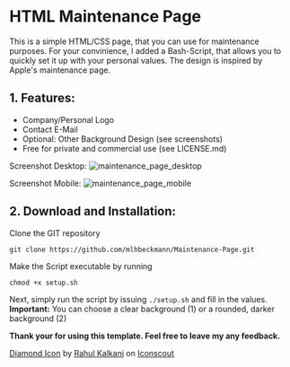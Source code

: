 
# HTML Maintenance Page

This is a simple HTML/CSS page, that you can use for maintenance purposes. For your convinience, I added a Bash-Script, that allows you to quickly set it up with your personal values. The design is inspired by Apple's maintenance page. 

## 1. Features:

 - Company/Personal Logo
 - Contact E-Mail
 - Optional: Other Background Design (see screenshots)
 - Free for private and commercial use (see LICENSE.md)

Screenshot Desktop: 
![maintenance_page_desktop](https://user-images.githubusercontent.com/80179488/116783094-1c7d0c80-aa8d-11eb-832f-ad076dc1bed7.jpg)

Screenshot Mobile: 
![maintenance_page_mobile](https://user-images.githubusercontent.com/80179488/116783100-2141c080-aa8d-11eb-89ae-c448bff62118.jpg)


## 2. Download and Installation:

Clone the GIT repository 
```
git clone https://github.com/mlhbeckmann/Maintenance-Page.git
```
Make the Script executable by running

    chmod +x setup.sh

Next, simply run the script by issuing `./setup.sh` and fill in the values. 
**Important:** You can choose a clear background (1) or a rounded, darker background (2)

**Thank your for using this template. Feel free to leave my any feedback.**

<a href="https://iconscout.com/icons/diamond" target="_blank">Diamond Icon</a> by <a href="https://iconscout.com/contributors/rkalkani">Rahul Kalkani</a> on <a href="https://iconscout.com">Iconscout</a>
